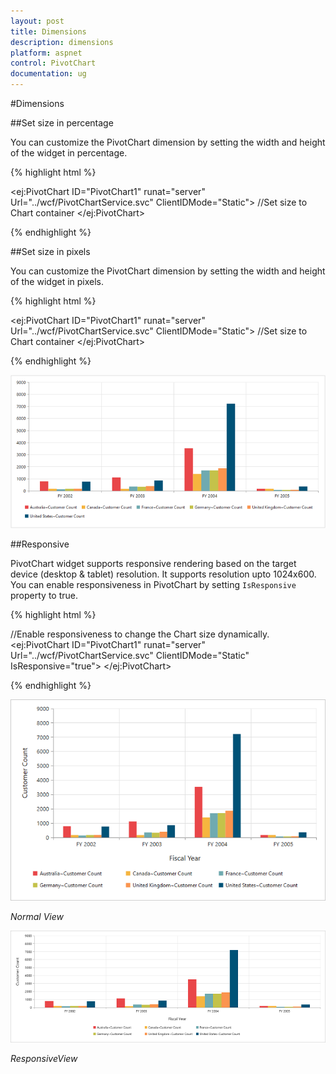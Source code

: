 ```yaml
---
layout: post
title: Dimensions
description: dimensions
platform: aspnet
control: PivotChart
documentation: ug
---
```


#Dimensions

##Set size in percentage

You can customize the PivotChart dimension by setting the width and height of the widget in percentage.

{% highlight html %}

<ej:PivotChart ID="PivotChart1" runat="server" Url="../wcf/PivotChartService.svc" ClientIDMode="Static">
    //Set size to Chart container
    <Size Width="80%" Height="80%"></Size>
</ej:PivotChart>

{% endhighlight %}

##Set size in pixels

You can customize the PivotChart dimension by setting the width and height of the widget in pixels.

{% highlight html %}

<ej:PivotChart ID="PivotChart1" runat="server" Url="../wcf/PivotChartService.svc"  ClientIDMode="Static">
    //Set size to Chart container
    <Size Width="950px" Height="460px"></Size>
 </ej:PivotChart>

{% endhighlight %}
 
![](Dimensions_images/Dimensions.png) 

##Responsive

PivotChart widget supports responsive rendering based on the target device (desktop & tablet) resolution. It supports resolution upto 1024x600. You can enable responsiveness in PivotChart by setting `IsResponsive` property to true.

{% highlight html %}

//Enable responsiveness to change the Chart size dynamically.
<ej:PivotChart ID="PivotChart1" runat="server" Url="../wcf/PivotChartService.svc"  ClientIDMode="Static" IsResponsive="true">
    <Size Width="950px" Height="460px"></Size>
 </ej:PivotChart>

{% endhighlight %}

![](Dimensions_images/NormalView.png)

_Normal View_

![](Dimensions_images/ResponsiveView.png)

_ResponsiveView_


